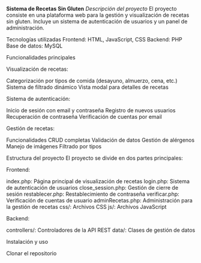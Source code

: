 **Sistema de Recetas Sin Gluten**
_Descripción del proyecto_
El proyecto consiste en una plataforma web para la gestión y visualización de recetas sin gluten. Incluye un sistema de autenticación de usuarios y un panel de administración.

Tecnologías utilizadas
Frontend: HTML, JavaScript, CSS
Backend: PHP
Base de datos: MySQL

Funcionalidades principales

Visualización de recetas:

Categorización por tipos de comida (desayuno, almuerzo, cena, etc.)
Sistema de filtrado dinámico
Vista modal para detalles de recetas


Sistema de autenticación:

Inicio de sesión con email y contraseña
Registro de nuevos usuarios
Recuperación de contraseña
Verificación de cuentas por email


Gestión de recetas:

Funcionalidades CRUD completas
Validación de datos
Gestión de alérgenos
Manejo de imágenes
Filtrado por tipos



Estructura del proyecto
El proyecto se divide en dos partes principales:

Frontend:

index.php: Página principal de visualización de recetas
login.php: Sistema de autenticación de usuarios
close_session.php: Gestión de cierre de sesión
restablecer.php: Restablecimiento de contraseña
verificar.php: Verificación de cuentas de usuario
adminRecetas.php: Administración para la gestión de recetas
css/: Archivos CSS
js/: Archivos JavaScript


Backend:

controllers/: Controladores de la API REST
data/: Clases de gestión de datos



Instalación y uso

Clonar el repositorio
